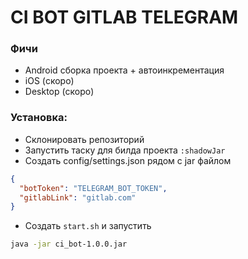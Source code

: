 # CI BOT GITLAB TELEGRAM

### Фичи
- Android сборка проекта + автоинкрементация
- iOS (скоро)
- Desktop (скоро)

### Установка:

- Склонировать репозиторий
- Запустить таску для билда проекта `:shadowJar`
- Создать config/settings.json рядом с jar файлом
```json
{
  "botToken": "TELEGRAM_BOT_TOKEN",
  "gitlabLink": "gitlab.com"
}
```
- Создать `start.sh` и запустить
```bash
java -jar ci_bot-1.0.0.jar
```
